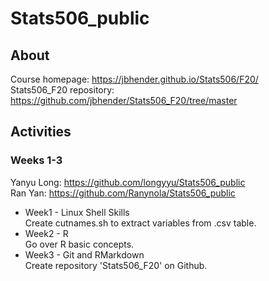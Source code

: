 # Stats506_public  

## About  
Course homepage: https://jbhender.github.io/Stats506/F20/  
Stats506_F20 repository: https://github.com/jbhender/Stats506_F20/tree/master  

## Activities  
### Weeks 1-3  
Yanyu Long: https://github.com/longyyu/Stats506_public  
Ran Yan: https://github.com/Ranynola/Stats506_public  

* Week1 - Linux Shell Skills   
Create cutnames.sh to extract variables from .csv table.    
* Week2 - R  
Go over R basic concepts.  
* Week3 - Git and RMarkdown  
Create repository 'Stats506_F20' on Github.  
